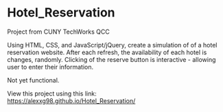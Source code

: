# Hotel_Reservation
Project from CUNY TechWorks QCC


Using HTML, CSS, and JavaScript/jQuery, create a simulation of of a hotel reservation website. After each refresh, the availability of each hotel is changes, randomly. Clicking of the reserve button is interactive - allowing user to enter their information.

Not yet functional.

View this project using this link: https://alexxg98.github.io/Hotel_Reservation/
